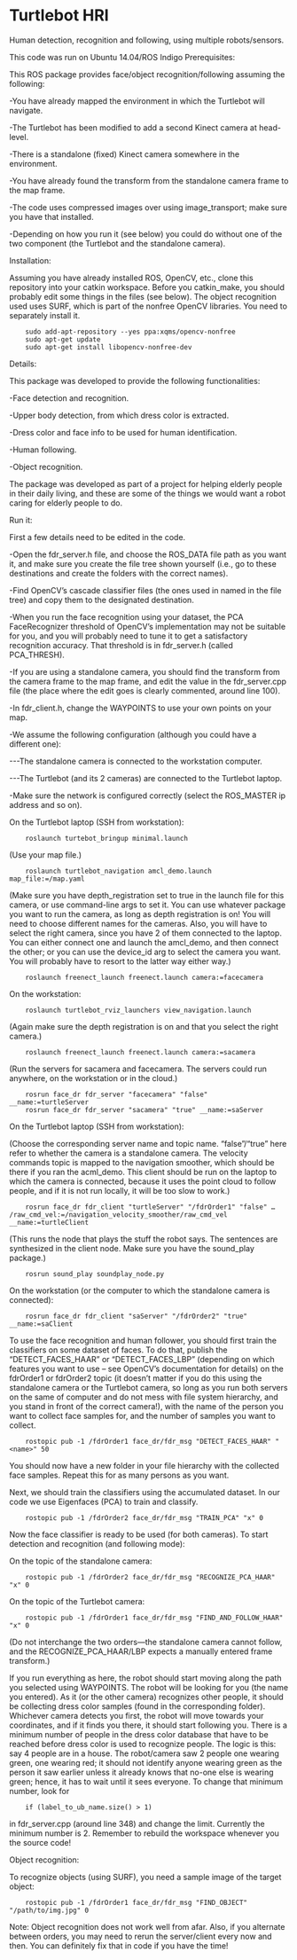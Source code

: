 # Turtlebot HRI
Human detection, recognition and following, using multiple robots/sensors.

This code was run on Ubuntu 14.04/ROS Indigo 
Prerequisites:

This ROS package provides face/object recognition/following assuming the following:

-You have already mapped the environment in which the Turtlebot will navigate.

-The Turtlebot has been modified to add a second Kinect camera at head-level.

-There is a standalone (fixed) Kinect camera somewhere in the environment.

-You have already found the transform from the standalone camera frame to the map frame.

-The code uses compressed images over using image_transport; make sure you have that installed.

-Depending on how you run it (see below) you could do without one of the two component (the Turtlebot and the standalone camera).



Installation:

Assuming you have already installed ROS, OpenCV, etc., clone this repository into your catkin workspace. Before you catkin_make, you should probably edit some things in the files (see below).
The object recognition used uses SURF, which is part of the nonfree OpenCV libraries. You need to separately install it.


        sudo add-apt-repository --yes ppa:xqms/opencv-nonfree
        sudo apt-get update
        sudo apt-get install libopencv-nonfree-dev



Details:

This package was developed to provide the following functionalities:

-Face detection and recognition.

-Upper body detection, from which dress color is extracted.

-Dress color and face info to be used for human identification.

-Human following.

-Object recognition.

The package was developed as part of a project for helping elderly people in their daily living, and these are some of the things we would want a robot caring for elderly people to do.


Run it:

First a few details need to be edited in the code.

-Open the fdr_server.h file, and choose the ROS_DATA file path as you want it, and make sure you create the file tree shown yourself (i.e., go to these destinations and create the folders with the correct names).

-Find OpenCV’s cascade classifier files (the ones used in named in the file tree) and copy them to the designated destination.

-When you run the face recognition using your dataset, the PCA FaceRecognizer threshold of OpenCV’s implementation may not be suitable for you, and you will probably need to tune it to get a satisfactory recognition accuracy. That threshold is in fdr_server.h (called PCA_THRESH).

-If you are using a standalone camera, you should find the transform from the camera frame to the map frame, and edit the value in the fdr_server.cpp file (the place where the edit goes is clearly commented, around line 100).

-In fdr_client.h, change the WAYPOINTS to use your own points on your map.

-We assume the following configuration (although you could have a different one):

---The standalone camera is connected to the workstation computer.

---The Turtlebot (and its 2 cameras) are connected to the Turtlebot laptop.

-Make sure the network is configured correctly (select the ROS_MASTER ip address and so on).



On the Turtlebot laptop (SSH from workstation):

        roslaunch turtebot_bringup minimal.launch


(Use your map file.)

        roslaunch turtlebot_navigation amcl_demo.launch map_file:=/map.yaml


(Make sure you have depth_registration set to true in the launch file for this camera, or use command-line args to set it. You can use whatever package you want to run the camera, as long as depth registration is on! You will need to choose different names for the cameras. Also, you will have to select the right camera, since you have 2 of them connected to the laptop. You can either connect one and launch the amcl_demo, and then connect the other; or you can use the device_id arg to select the camera you want. You will probably have to resort to the latter way either way.)

        roslaunch freenect_launch freenect.launch camera:=facecamera


On the workstation:

        roslaunch turtlebot_rviz_launchers view_navigation.launch


(Again make sure the depth registration is on and that you select the right camera.)

        roslaunch freenect_launch freenect.launch camera:=sacamera


(Run the servers for sacamera and facecamera. The servers could run anywhere, on the workstation or in the cloud.)

        rosrun face_dr fdr_server "facecamera" "false" __name:=turtleServer
        rosrun face_dr fdr_server "sacamera" "true" __name:=saServer


On the Turtlebot laptop (SSH from workstation):

(Choose the corresponding server name and topic name. “false”/“true” here refer to whether the camera is a standalone camera. The velocity commands topic is mapped to the navigation smoother, which should be there if you ran the acml_demo. This client should be run on the laptop to which the camera is connected, because it uses the point cloud to follow people, and if it is not run locally, it will be too slow to work.)

        rosrun face_dr fdr_client "turtleServer" "/fdrOrder1" "false" … /raw_cmd_vel:=/navigation_velocity_smoother/raw_cmd_vel __name:=turtleClient


(This runs the node that plays the stuff the robot says. The sentences are synthesized in the client node. Make sure you have the sound_play package.)

        rosrun sound_play soundplay_node.py


On the workstation (or the computer to which the standalone camera is connected):

        rosrun face_dr fdr_client "saServer" "/fdrOrder2" "true" __name:=saClient


To use the face recognition and human follower, you should first train the classifiers on some dataset of faces. To do that, publish the “DETECT_FACES_HAAR” or “DETECT_FACES_LBP” (depending on which features you want to use – see OpenCV’s documentation for details) on the fdrOrder1 or fdrOrder2 topic (it doesn’t matter if you do this using the standalone camera or the Turtlebot camera, so long as you run both servers on the same of computer and do not mess with file system hierarchy, and you stand in front of the correct camera!), with the name of the person you want to collect face samples for, and the number of samples you want to collect.

        rostopic pub -1 /fdrOrder1 face_dr/fdr_msg "DETECT_FACES_HAAR" "<name>" 50

You should now have a new folder in your file hierarchy with the collected face samples.
Repeat this for as many persons as you want.


Next, we should train the classifiers using the accumulated dataset. In our code we use Eigenfaces (PCA) to train and classify.

        rostopic pub -1 /fdrOrder2 face_dr/fdr_msg "TRAIN_PCA" "x" 0


Now the face classifier is ready to be used (for both cameras).
To start detection and recognition (and following mode):

On the topic of the standalone camera:

        rostopic pub -1 /fdrOrder2 face_dr/fdr_msg "RECOGNIZE_PCA_HAAR" "x" 0

On the topic of the Turtlebot camera:

        rostopic pub -1 /fdrOrder1 face_dr/fdr_msg "FIND_AND_FOLLOW_HAAR" "x" 0


(Do not interchange the two orders—the standalone camera cannot follow, and the RECOGNIZE_PCA_HAAR/LBP expects a manually entered frame transform.)

If you run everything as here, the robot should start moving along the path you selected using WAYPOINTS. The robot will be looking for you (the name you entered). As it (or the other camera) recognizes other people, it should be collecting dress color samples (found in the corresponding folder). Whichever camera detects you first, the robot will move towards your coordinates, and if it finds you there, it should start following you.
There is a minimum number of people in the dress color database that have to be reached before dress color is used to recognize people. The logic is this: say 4 people are in a house. The robot/camera saw 2 people one wearing green, one wearing red; it should not identify anyone wearing green as the person it saw earlier unless it already knows that no-one else is wearing green; hence, it has to wait until it sees everyone. To change that minimum number, look for

        if (label_to_ub_name.size() > 1)
        
in fdr_server.cpp (around line 348) and change the limit. Currently the minimum number is 2. Remember to rebuild the workspace whenever you the source code!


Object recognition:

To recognize objects (using SURF), you need a sample image of the target object:

        rostopic pub -1 /fdrOrder1 face_dr/fdr_msg "FIND_OBJECT" "/path/to/img.jpg" 0

Note: Object recognition does not work well from afar. Also, if you alternate between orders, you may need to rerun the server/client every now and then. You can definitely fix that in code if you have the time!
